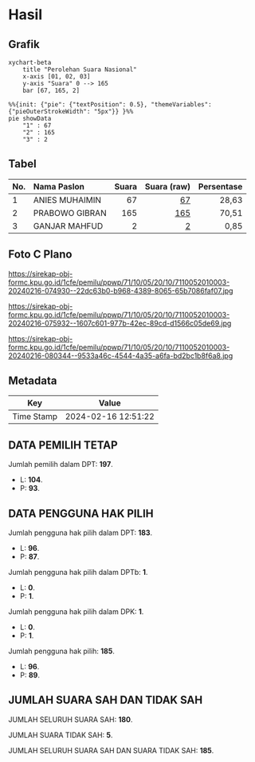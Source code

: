 # Hasil

## Grafik

```mermaid
xychart-beta
    title "Perolehan Suara Nasional"
    x-axis [01, 02, 03]
    y-axis "Suara" 0 --> 165
    bar [67, 165, 2]
```

```mermaid
%%{init: {"pie": {"textPosition": 0.5}, "themeVariables": {"pieOuterStrokeWidth": "5px"}} }%%
pie showData
    "1" : 67
    "2" : 165
    "3" : 2
```

## Tabel

| No. | Nama Paslon    | Suara | Suara (raw) | Persentase |
|:--- |:-------------- | -----:| -----------:| ----------:|
| 1   | ANIES MUHAIMIN | 67    | [67][p-1]   | 28,63      |
| 2   | PRABOWO GIBRAN | 165   | [165][p-2]  | 70,51      |
| 3   | GANJAR MAHFUD  | 2     | [2][p-3]    | 0,85       |


[p-1]: https://github.com/gigit-pemilu/pemilu-2024/blob/main/pilpres/hitung-suara/sub/71-sulawesi-utara/sub/10-bolaang-mongondow-timur/sub/05-modayag-barat/sub/2010-tangaton/sub/003-tps/sub/paslon-1.txt
[p-2]: https://github.com/gigit-pemilu/pemilu-2024/blob/main/pilpres/hitung-suara/sub/71-sulawesi-utara/sub/10-bolaang-mongondow-timur/sub/05-modayag-barat/sub/2010-tangaton/sub/003-tps/sub/paslon-2.txt
[p-3]: https://github.com/gigit-pemilu/pemilu-2024/blob/main/pilpres/hitung-suara/sub/71-sulawesi-utara/sub/10-bolaang-mongondow-timur/sub/05-modayag-barat/sub/2010-tangaton/sub/003-tps/sub/paslon-3.txt

## Foto C Plano

https://sirekap-obj-formc.kpu.go.id/1cfe/pemilu/ppwp/71/10/05/20/10/7110052010003-20240216-074930--22dc63b0-b968-4389-8065-65b7086faf07.jpg

https://sirekap-obj-formc.kpu.go.id/1cfe/pemilu/ppwp/71/10/05/20/10/7110052010003-20240216-075932--1607c601-977b-42ec-89cd-d1566c05de69.jpg

https://sirekap-obj-formc.kpu.go.id/1cfe/pemilu/ppwp/71/10/05/20/10/7110052010003-20240216-080344--9533a46c-4544-4a35-a6fa-bd2bc1b8f6a8.jpg


## Metadata

| Key        | Value               |
| ---------- | ------------------- |
| Time Stamp | 2024-02-16 12:51:22 |


## DATA PEMILIH TETAP

Jumlah pemilih dalam DPT: **197**.
 * L: **104**.
 * P: **93**.

## DATA PENGGUNA HAK PILIH

Jumlah pengguna hak pilih dalam DPT: **183**.
 * L: **96**.
 * P: **87**.

Jumlah pengguna hak pilih dalam DPTb: **1**.
 * L: **0**.
 * P: **1**.

Jumlah pengguna hak pilih dalam DPK: **1**.
 * L: **0**.
 * P: **1**.

Jumlah pengguna hak pilih: **185**.
 * L: **96**.
 * P: **89**.

## JUMLAH SUARA SAH DAN TIDAK SAH

JUMLAH SELURUH SUARA SAH: **180**.

JUMLAH SUARA TIDAK SAH: **5**.

JUMLAH SELURUH SUARA SAH DAN SUARA TIDAK SAH: **185**.


